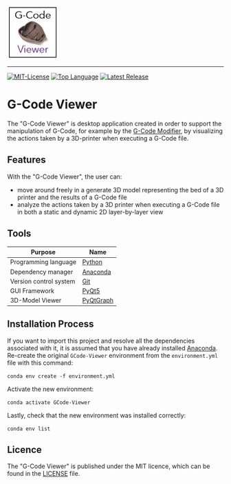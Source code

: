 <img src=img/gcode_viewer_logo.JPG alt="G-Code Viewer Logo" width="118" height="124">

--------------------------------------------------------------------------------
[![MIT-License](https://img.shields.io/github/license/johanneshagspiel/gcode-viewer)](LICENSE)
[![Top Language](https://img.shields.io/github/languages/top/johanneshagspiel/gcode-viewer)](https://github.com/johanneshagspiel/gcode-viewer)
[![Latest Release](https://img.shields.io/github/v/release/johanneshagspiel/gcode-viewer)](https://github.com/johanneshagspiel/gcode-viewer/releases/)

# G-Code Viewer

The "G-Code Viewer" is desktop application created in order to support the manipulation of G-Code, for example by the [G-Code Modifier](https://github.com/johanneshagspiel/gcode-modifier), by visualizing the actions taken by a 3D-printer when executing a G-Code file. 

## Features

With the "G-Code Viewer", the user can:
- move around freely in a generate 3D model representing the bed of a 3D printer and the results of a G-Code file
- analyze the actions taken by a 3D printer when executing a G-Code file in both a static and dynamic 2D layer-by-layer view

## Tools

| Purpose                | Name                                                         |
|------------------------|--------------------------------------------------------------|
| Programming language   | [Python](https://www.python.org/)                            |
| Dependency manager     | [Anaconda](https://www.anaconda.com/products/distribution)   |
| Version control system | [Git](https://git-scm.com/)                                  |
| GUI Framework 		 | [PyQt5](https://www.riverbankcomputing.com/software/pyqt/)   |
| 3D-Model Viewer 		 | [PyQtGraph](https://www.pyqtgraph.org/)   |


## Installation Process

If you want to import this project and resolve all the dependencies associated with it, it is assumed that you have already installed [Anaconda](https://docs.conda.io/projects/conda/en/latest/user-guide/install/index.html). Re-create the original `GCode-Viewer` environment from the `environment.yml` file with this command:

	conda env create -f environment.yml

Activate the new environment:
 
	conda activate GCode-Viewer

Lastly, check that the new environment was installed correctly:
	
	conda env list

## Licence

The "G-Code Viewer" is published under the MIT licence, which can be found in the [LICENSE](LICENSE) file.